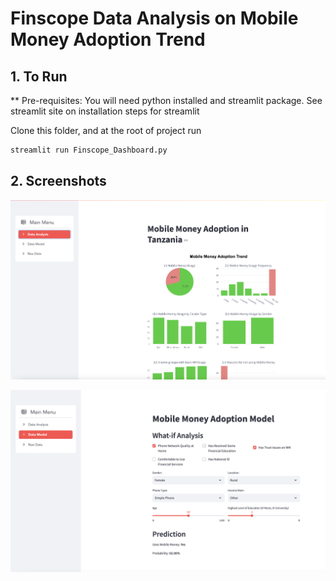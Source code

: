 # Finscope Data Analysis on Mobile Money Adoption Trend

## 1. To Run

** Pre-requisites: You will need python installed and streamlit package. See streamlit site on installation steps for streamlit

Clone this folder, and at the root of project run

```bash
streamlit run Finscope_Dashboard.py
```

## 2. Screenshots

![Data Analysis](/screenshots/eda.png?raw=true "Data Analysis")

![Data Model](/screenshots/model.png?raw=true "Data Model")
